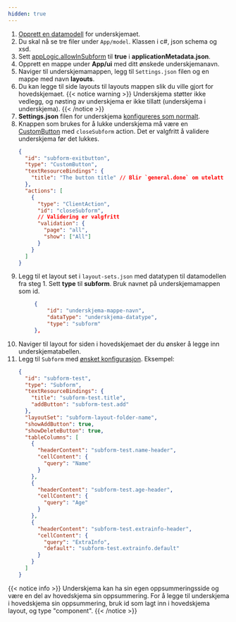 ```yaml
---
hidden: true
---
```


1. [Opprett en datamodell](/nb/altinn-studio/reference/data/data-modeling) for underskjemaet.
2. Du skal nå se tre filer under `App/model`. Klassen i c#, json schema og xsd.
3. Sett [appLogic.allowInSubform](/nb/api/models/app-metadata/#applicationlogic) til **true** i **applicationMetadata.json**.
4. Opprett en mappe under **App/ui** med ditt ønskede underskjemanavn.
5. Naviger til underskjemamappen, legg til `Settings.json` filen og en mappe med navn **layouts**.
6. Du kan legge til side layouts til layouts mappen slik du ville gjort for hovedskjemaet.
   {{< notice warning >}}
   Underskjema støtter ikke vedlegg, og nøsting av underskjema er ikke tillatt (underskjema i underskjema).
   {{< /notice >}}
7. **Settings.json** filen for underskjema [konfigureres som normalt](/nb/altinn-studio/reference/ux/pages/#innstillinger).
8. Knappen som brukes for å lukke underskjema må være en [CustomButton](/nb/altinn-studio/reference/ux/components/customButton) med `closeSubform` action. Det er valgfritt å validere underskjema før det lukkes.
   ```json
   {
     "id": "subform-exitbutton",
     "type": "CustomButton",
     "textResourceBindings": {
       "title": "The button title" // Blir `general.done` om utelatt
     },
     "actions": [
       {
         "type": "ClientAction",
         "id": "closeSubform",
         // Validering er valgfritt
         "validation": {
           "page": "all",
           "show": ["All"]
         }
       }
     ]
   }
   ```
9. Legg til et layout set i `layout-sets.json` med datatypen til datamodellen fra steg 1. Sett **type** til **subform**. Bruk navnet på underskjemamappen som id.
   ```json
        {
            "id": "underskjema-mappe-navn",
            "dataType": "underskjema-datatype",
            "type": "subform"
        },
   ```
10. Naviger til layout for siden i hovedskjemaet der du ønsker å legge inn underskjematabellen.
11. Legg til `Subform` med [ønsket konfigurasjon](/nb/altinn-studio/guides/development/subform/backend-manual/config-options). Eksempel:
    ```json
    {
      "id": "subform-test",
      "type": "Subform",
      "textResourceBindings": {
        "title": "subform-test.title",
        "addButton": "subform-test.add"
      },
      "layoutSet": "subform-layout-folder-name",
      "showAddButton": true,
      "showDeleteButton": true,
      "tableColumns": [
        {
          "headerContent": "subform-test.name-header",
          "cellContent": {
            "query": "Name"
          }
        },
        {
          "headerContent": "subform-test.age-header",
          "cellContent": {
            "query": "Age"
          }
        },
        {
          "headerContent": "subform-test.extrainfo-header",
          "cellContent": {
            "query": "ExtraInfo",
            "default": "subform-test.extrainfo.default"
          }
        }
      ]
    }
    ```

{{< notice info >}}
Underskjema kan ha sin egen oppsummeringsside og være en del av hovedskjema sin oppsummering.
For å legge til underskjema i hovedskjema sin oppsummering, bruk id som lagt inn i hovedskjema layout, og type "component".
{{< /notice >}}
